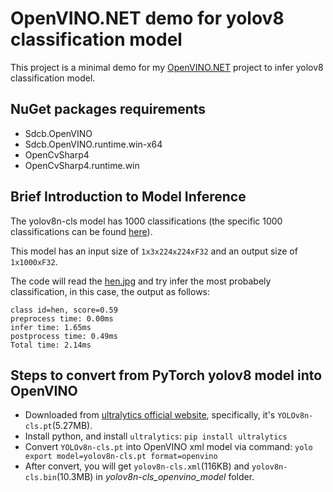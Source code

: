 # OpenVINO.NET demo for yolov8 classification model

This project is a minimal demo for my [OpenVINO.NET](https://github.com/sdcb/OpenVINO.NET) project to infer yolov8 classification model.

## NuGet packages requirements
* Sdcb.OpenVINO
* Sdcb.OpenVINO.runtime.win-x64
* OpenCvSharp4
* OpenCvSharp4.runtime.win

## Brief Introduction to Model Inference
The yolov8n-cls model has 1000 classifications (the specific 1000 classifications can be found [here](https://github.com/ultralytics/ultralytics/blob/12e3eef844b7b5e298647c5d9bf7e1cc41dcf8e0/ultralytics/cfg/datasets/ImageNet.yaml#L18)).

This model has an input size of `1x3x224x224xF32` and an output size of `1x1000xF32`.

The code will read the [hen.jpg](./hen.jpg) and try infer the most probabely classification, in this case, the output as follows: 
```
class id=hen, score=0.59
preprocess time: 0.00ms
infer time: 1.65ms
postprocess time: 0.49ms
Total time: 2.14ms
```

## Steps to convert from PyTorch yolov8 model into OpenVINO

* Downloaded from [ultralytics official website](https://docs.ultralytics.com/models/yolov8/#supported-modes), specifically, it's `YOLOv8n-cls.pt`(5.27MB).
* Install python, and install `ultralytics`: `pip install ultralytics`
* Convert `YOLOv8n-cls.pt` into OpenVINO xml model via command: `yolo export model=yolov8n-cls.pt format=openvino`
* After convert, you will get `yolov8n-cls.xml`(116KB) and `yolov8n-cls.bin`(10.3MB) in *yolov8n-cls_openvino_model* folder.
